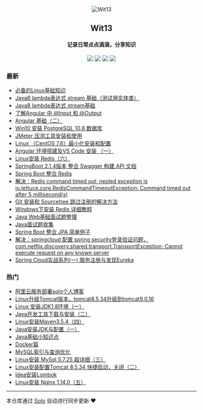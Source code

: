 <p align="center"><img alt="Wit13" src="https://avatars0.githubusercontent.com/u/25473724?s=400&u=126576524419d7855e0c28a809c0d0459a6fb8eb&v=4"></p><h2 align="center">
Wit13
</h2>

<h4 align="center">记录日常点点滴滴，分享知识</h4>
<p align="center"><a title="Wit13" target="_blank" href="https://github.com/Wit13/solo-blog"><img src="https://img.shields.io/github/last-commit/Wit13/solo-blog.svg?style=flat-square&color=FF9900"></a>
<a title="GitHub repo size in bytes" target="_blank" href="https://github.com/Wit13/solo-blog"><img src="https://img.shields.io/github/repo-size/Wit13/solo-blog.svg?style=flat-square"></a>
<a title="Solo Version" target="_blank" href="https://github.com/b3log/solo/releases"><img src="https://img.shields.io/badge/solo-3.6.1-f1e05a.svg?style=flat-square&color=blueviolet"></a>
<a title="Hits" target="_blank" href="https://github.com/b3log/hits"><img src="https://hits.b3log.org/Wit13/solo-blog.svg"></a></p>

### 最新

* [必备的Linux基础知识](http://witbolg.com/linux)
* [Java8 lambda表达式 stream 基础（测试用实体类）](http://witbolg.com/java8_lambda1_entity1)
* [Java8 lambda表达式 stream基础](http://witbolg.com/java8_lambda1)
* [了解Angular 中 @Input 和 @Output](http://witbolg.com/angular03)
* [Angular 基础（二）](http://witbolg.com/angular2)
* [Win10 安装 PostgreSQL 10.8 数据库](http://witbolg.com/postgresql1)
* [JMeter 压测工具安装和使用](http://witbolg.com/jmeter_01)
* [Linux （CentOS 7.6）最小化安装和配置](http://witbolg.com/linux_min1)
* [Angular 环境搭建及VS Code 安装 （一）](http://witbolg.com/angular1)
* [Linux安装 Redis（六）](http://witbolg.com/linux_06)
* [SpringBoot 2.1.4版本 整合 Swagger 构建 API 文档](http://witbolg.com/springboot_swagger_01)
* [Spring Boot 整合 Redis](http://witbolg.com/springboot_redis_01)
* [解决：Redis command timed out; nested exception is io.lettuce.core.RedisCommandTimeoutException: Command timed out after 5 millisecond(s)](http://witbolg.com/redis_error_01)
* [Git 安装和 Sourcetree 跳过注册的解决方法](http://witbolg.com/git1)
* [Windows下安装 Redis 详细教程](http://witbolg.com/window_redis_01)
* [Java Web基础面试题整理](http://witbolg.com/interview_03)
* [Java面试题收集](http://witbolg.com/interview_02)
* [Spring Boot 整合 JPA 简单例子](http://witbolg.com/springboot_data_01)
* [解决：springcloud 配置 spring security登录验证问题，com.netflix.discovery.shared.transport.TransportException: Cannot execute request on any known server ](http://witbolg.com/springcloud_eurekaerror_01)
* [Spring Cloud实战系列(一) 服务注册与发现Eureka](http://witbolg.com/springcloud_eureka_01)

### 热门

* [阿里云服务部署solo个人博客](http://witbolg.com/linux_solo_mtn)
* [Linux升级Tomcat版本，tomcat8.5.34升级到tomcat9.0.16](http://witbolg.com/linux_other_01)
* [Linux 安装JDK1.8环境（一）](http://witbolg.com/linux_01)
* [Java开发工具下载与安装（二）](http://witbolg.com/javanote_02)
* [Linux安装Maven3.5.4（四）](http://witbolg.com/linux_04)
* [Java安装JDK与配置（一）](http://witbolg.com/javanote_01)
* [Java基础小知识点](http://witbolg.com/interview_01)
* [Docker篇](http://witbolg.com/docker)
* [MySQL索引与查询优化](http://witbolg.com/mysql_optimize_01)
* [Linux安装 MySql 5.7.25 超详细（三）](http://witbolg.com/linux_03)
* [Linux安装配置Tomcat 8.5.34 快捷启动，关闭（二）](http://witbolg.com/linux_02)
* [Idea安装Lombok](http://witbolg.com/idea_01)
* [Linux安装 Nginx 1.14.0（五）](http://witbolg.com/linux_05)



---

本仓库通过 [Solo](https://github.com/b3log/solo) 自动进行同步更新 ❤️ 